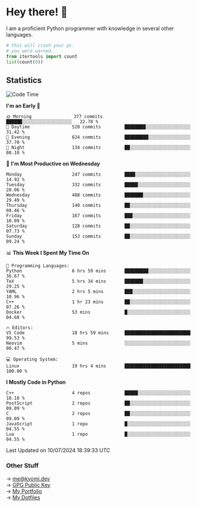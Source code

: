 # Hey there! 👋

I am a proficient Python programmer with knowledge in several other languages.

```py
# this will crash your pc.
# you were warned.
from itertools import count
list(count(0))
```

## Statistics
<!--START_SECTION:waka-->
![Code Time](http://img.shields.io/badge/Code%20Time-1%2C485%20hrs%2015%20mins-blue)

**I'm an Early 🐤** 

```text
🌞 Morning                377 commits         ██████░░░░░░░░░░░░░░░░░░░   22.78 % 
🌆 Daytime                520 commits         ████████░░░░░░░░░░░░░░░░░   31.42 % 
🌃 Evening                624 commits         █████████░░░░░░░░░░░░░░░░   37.70 % 
🌙 Night                  134 commits         ██░░░░░░░░░░░░░░░░░░░░░░░   08.10 % 
```
📅 **I'm Most Productive on Wednesday** 

```text
Monday                   247 commits         ████░░░░░░░░░░░░░░░░░░░░░   14.92 % 
Tuesday                  332 commits         █████░░░░░░░░░░░░░░░░░░░░   20.06 % 
Wednesday                488 commits         ███████░░░░░░░░░░░░░░░░░░   29.49 % 
Thursday                 140 commits         ██░░░░░░░░░░░░░░░░░░░░░░░   08.46 % 
Friday                   167 commits         ███░░░░░░░░░░░░░░░░░░░░░░   10.09 % 
Saturday                 128 commits         ██░░░░░░░░░░░░░░░░░░░░░░░   07.73 % 
Sunday                   153 commits         ██░░░░░░░░░░░░░░░░░░░░░░░   09.24 % 
```


📊 **This Week I Spent My Time On** 

```text
💬 Programming Languages: 
Python                   6 hrs 59 mins       █████████░░░░░░░░░░░░░░░░   36.67 % 
TeX                      5 hrs 34 mins       ███████░░░░░░░░░░░░░░░░░░   29.25 % 
YAML                     2 hrs 5 mins        ███░░░░░░░░░░░░░░░░░░░░░░   10.96 % 
C++                      1 hr 23 mins        ██░░░░░░░░░░░░░░░░░░░░░░░   07.26 % 
Docker                   53 mins             █░░░░░░░░░░░░░░░░░░░░░░░░   04.68 % 

🔥 Editors: 
VS Code                  18 hrs 59 mins      █████████████████████████   99.53 % 
Neovim                   5 mins              ░░░░░░░░░░░░░░░░░░░░░░░░░   00.47 % 

💻 Operating System: 
Linux                    19 hrs 4 mins       █████████████████████████   100.00 % 
```

**I Mostly Code in Python** 

```text
C++                      4 repos             █████░░░░░░░░░░░░░░░░░░░░   18.18 % 
PostScript               2 repos             ██░░░░░░░░░░░░░░░░░░░░░░░   09.09 % 
C                        2 repos             ██░░░░░░░░░░░░░░░░░░░░░░░   09.09 % 
JavaScript               1 repo              █░░░░░░░░░░░░░░░░░░░░░░░░   04.55 % 
Lua                      1 repo              █░░░░░░░░░░░░░░░░░░░░░░░░   04.55 % 
```




 Last Updated on 10/07/2024 18:39:33 UTC
<!--END_SECTION:waka-->

### Other Stuff

→ [me@kyomi.dev](mailto:me@kyomi.dev)\
→ [GPG Public Key](https://github.com/bitterteriyaki.gpg)\
→ [My Portfolio](https://kyomi.dev)\
→ [My Dotfiles](https://github.com/bitterteriyaki/dotfiles)
